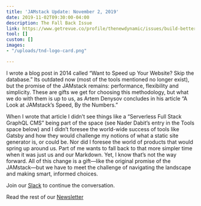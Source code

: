 ```yaml
---
title: 'JAMstack Update: November 2, 2019'
date: 2019-11-02T09:30:00-04:00
description: The Fall Back Issue
link: https://www.getrevue.co/profile/thenewdynamic/issues/build-better-faster-websites-the-new-dynamic-newsletter-11-2-the-fall-back-issue-208165
tool: []
custom: []
images:
- "/uploads/tnd-logo-card.png"

---
```

I wrote a blog post in 2014 called “Want to Speed up Your Website? Skip the database.” Its outdated now (most of the tools mentioned no longer exist), but the promise of the JAMstack remains: performance, flexibility and simplicity. These are gifts we get for choosing this methodology, but what we do with them is up to us, as Artem Denysov concludes in his article “A Look at JAMstack’s Speed, By the Numbers.”

When I wrote that article I didn’t see things like a “Serverless Full Stack GraphQL CMS” being part of the space (see Nader Dabit’s entry in the Tools space below) and I didn’t foresee the world-wide success of tools like Gatsby and how they would challenge my notions of what a static site generator is, or could be. Nor did I foresee the world of products that would spring up around us. Part of me wants to fall back to that more simpler time when it was just us and our Markdown. Yet, I know that’s not the way forward. All of this change is a gift—like the original promise of the JAMstack—but we have to meet the challenge of navigating the landscape and making smart, informed choices.

Join our [Slack](https://slack.tnd.dev/?utm_campaign=the%20New%20Dynamic&utm_medium=email&utm_source=Revue%20newsletter) to continue the conversation.

Read the rest of our [Newsletter](https://www.getrevue.co/profile/thenewdynamic/issues/build-better-faster-websites-the-new-dynamic-newsletter-11-2-the-fall-back-issue-208165)